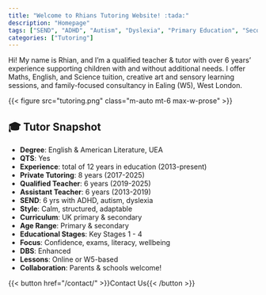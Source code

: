 ```yaml
---
title: "Welcome to Rhians Tutoring Website! :tada:"
description: "Homepage"
tags: ["SEND", "ADHD", "Autism", "Dyslexia", "Primary Education", "Secondary Education", "DBS Certified", "West London Tutor"]
categories: ["Tutoring"]
---
```


<div align="left">

Hi! My name is Rhian, and I’m a qualified teacher & tutor with over 6 years’ experience supporting children with and without additional needs. I offer  Maths, English, and Science tuition, creative art and sensory learning sessions, and family-focused consultancy in Ealing (W5), West London.



{{< figure src="tutoring.png" class="m-auto mt-6 max-w-prose" >}}

## 🎓 Tutor Snapshot

- **Degree**: English & American Literature, UEA  
- **QTS**: Yes  
- **Experience**: total of 12 years in education (2013-present)
- **Private Tutoring**: 8 years (2017-2025)
- **Qualified Teacher**: 6 years (2019-2025)
- **Assistant Teacher**: 6 years (2013-2019)  
- **SEND**: 6 yrs with ADHD, autism, dyslexia  
- **Style**: Calm, structured, adaptable  
- **Curriculum**: UK primary & secondary  
- **Age Range**: Primary & secondary 
- **Educational Stages**: Key Stages 1 - 4
- **Focus**: Confidence, exams, literacy, wellbeing  
- **DBS**: Enhanced  
- **Lessons**: Online or W5-based  
- **Collaboration**: Parents & schools welcome!  

</div>

{{< button href="/contact/" >}}Contact Us{{< /button >}}  
